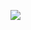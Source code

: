 ![](https://github-profile-summary-cards.vercel.app/api/cards/profile-details?username=chrisjonesonline&theme=vue)
